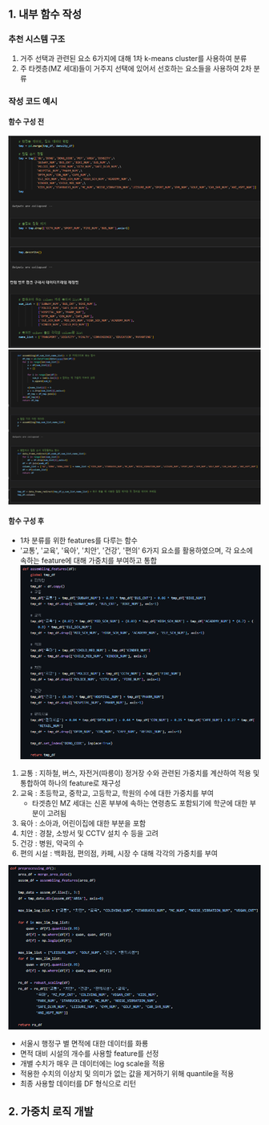 ## 1. 내부 함수 작성
### 추천 시스템 구조
1. 거주 선택과 관련된 요소 6가지에 대해 1차 k-means cluster를 사용하여 분류
2. 주 타켓층(MZ 세대)들이 거주지 선택에 있어서 선호하는 요소들을 사용하여 2차 분류

### 작성 코드 예시
#### 함수 구성 전
![](Attatched/tmp_1.png)
![](Attatched/tmp_2.png)

#### 함수 구성 후

- 1차 분류를 위한 features를 다루는 함수
- '교통', '교육', '육아', '치안', '건강', '편의' 6가지 요소를 활용하였으며, 각 요소에 속하는 feature에 대해 가중치를 부여하고 통합
![](Attatched/assemble_features.png)
1. 교통 : 지하철, 버스, 자전거(따릉이) 정거장 수와 관련된 가중치를 계산하여 적용 및 통합하여 하나의 feature로 재구성
2. 교육 : 초등학교, 중학교, 고등학교, 학원의 수에 대한 가중치를 부여
	- 타겟층인 MZ 세대는 신혼 부부에 속하는 연령층도 포함되기에 학군에 대한 부분이 고려됨
3. 육아 : 소아과, 어린이집에 대한 부분을 포함
4. 치안 : 경찰, 소방서 및 CCTV 설치 수 등을 고려
5. 건강 : 병원, 약국의 수
6. 편의 시설 : 백화점, 편의점, 카페, 시장 수 대해 각각의 가중치를 부여

![](Attatched/processing_df.png)
- 서울시 행정구 별 면적에 대한 데이터를 화룡
- 면적 대비 시설의 개수를 사용할 feature를 선정
- 개별 수치가 매우 큰 데이터에는 log scale을 적용
- 적용한 수치의 이상치 및 의미가 없는 값을 제거하기 위해 quantile을 적용
- 최종 사용할 데이터를 DF 형식으로 리턴

## 2. 가중치 로직 개발